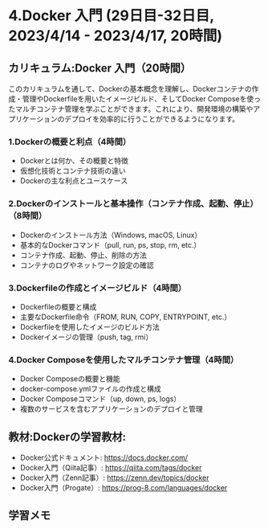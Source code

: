 # 4.Docker 入門 (29日目-32日目, 2023/4/14 - 2023/4/17, 20時間)

## カリキュラム:Docker 入門（20時間）
このカリキュラムを通して、Dockerの基本概念を理解し、Dockerコンテナの作成・管理やDockerfileを用いたイメージビルド、そしてDocker Composeを使ったマルチコンテナ管理を学ぶことができます。これにより、開発環境の構築やアプリケーションのデプロイを効率的に行うことができるようになります。
### 1.Dockerの概要と利点（4時間）
- Dockerとは何か、その概要と特徴
- 仮想化技術とコンテナ技術の違い
- Dockerの主な利点とユースケース

### 2.Dockerのインストールと基本操作（コンテナ作成、起動、停止）（8時間）
- Dockerのインストール方法（Windows, macOS, Linux）
- 基本的なDockerコマンド（pull, run, ps, stop, rm, etc.）
- コンテナ作成、起動、停止、削除の方法
- コンテナのログやネットワーク設定の確認

### 3.Dockerfileの作成とイメージビルド（4時間）
- Dockerfileの概要と構成
- 主要なDockerfile命令（FROM, RUN, COPY, ENTRYPOINT, etc.）
- Dockerfileを使用したイメージのビルド方法
- Dockerイメージの管理（push, tag, rmi）

### 4.Docker Composeを使用したマルチコンテナ管理（4時間）
- Docker Composeの概要と機能
- docker-compose.ymlファイルの作成と構成
- Docker Composeコマンド（up, down, ps, logs）
- 複数のサービスを含むアプリケーションのデプロイと管理


## 教材:Dockerの学習教材:
- Docker公式ドキュメント: https://docs.docker.com/
- Docker入門（Qiita記事）: https://qiita.com/tags/docker
- Docker入門（Zenn記事）: https://zenn.dev/topics/docker
- Docker入門（Progate）: https://prog-8.com/languages/docker



## 学習メモ